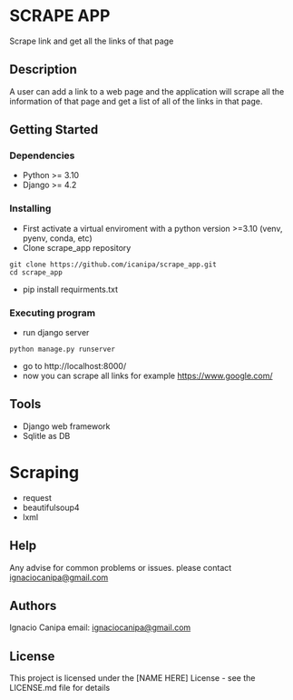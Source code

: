 # SCRAPE APP

Scrape link and get all the links of that page

## Description

A user can add a link to a web page and
the application will scrape all the information of that page and get a list of all of the
links in that page.

## Getting Started

### Dependencies

* Python >= 3.10
* Django >= 4.2

### Installing

* First activate a virtual enviroment with a python version >=3.10 (venv, pyenv, conda, etc)
* Clone scrape_app repository
```
git clone https://github.com/icanipa/scrape_app.git
cd scrape_app
```
* pip install requirments.txt

### Executing program

* run django server
```
python manage.py runserver
```
* go to http://localhost:8000/
* now you can scrape all links for example https://www.google.com/

## Tools
* Django web framework
* Sqlitle as DB
# Scraping
* request
* beautifulsoup4
* lxml

## Help

Any advise for common problems or issues.
please contact ignaciocanipa@gmail.com

## Authors

Ignacio Canipa
email: ignaciocanipa@gmail.com

## License

This project is licensed under the [NAME HERE] License - see the LICENSE.md file for details
